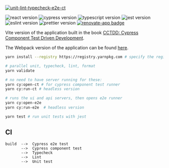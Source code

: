 <!-- [![codecov](https://codecov.io/gh/muratkeremozcan/tour-of-heroes-react-cypress-ts/branch/main/graph/badge.svg?token=rzXA9jQCdR)](https://codecov.io/gh/muratkeremozcan/tour-of-heroes-react-cypress-ts) -->

[![unit-lint-typecheck-e2e-ct](https://github.com/muratkeremozcan/tour-of-heroes-react-vite-cypress-ts/actions/workflows/main.yml/badge.svg?branch=main)](https://github.com/muratkeremozcan/tour-of-heroes-react-vite-cypress-ts/actions/workflows/main.yml)

![react version](https://img.shields.io/badge/react-18.2.0-brightgreen)
![cypress version](https://img.shields.io/badge/cypress-12.0.1-brightgreen)
![typescript version](https://img.shields.io/badge/typescript-4.8.3-brightgreen)
![jest version](https://img.shields.io/badge/jest-27.5.1-brightgreen)
![eslint version](https://img.shields.io/badge/eslint-8.29.0-brightgreen)
![prettier version](https://img.shields.io/badge/prettier-2.8.1-brightgreen)
[![renovate-app badge][renovate-badge]][renovate-app]

[renovate-badge]: https://img.shields.io/badge/renovate-app-blue.svg
[renovate-app]: https://renovateapp.com/

Vite version of the application built in the book
[CCTDD: Cypress Component Test Driven Development](https://github.com/muratkeremozcan/cctdd).

The Webpack version of the application can be found
[here](https://github.com/muratkeremozcan/tour-of-heroes-react-cypress-ts).

```bash
yarn install --registry https://registry.yarnpkg.com # specify the registry in case you are using a proprietary registry

# parallel unit, typecheck, lint, format
yarn validate

# no need to have server running for these:
yarn cy:open-ct # for cypress component test runner
yarn cy:run-ct # headless version

# runs the ui and api servers, then opens e2e runner
yarn cy:open-e2e
yarn cy:run-e2e  # headless version

yarn test # run unit tests with jest
```

## CI

```
build  -->  Cypress e2e test
       -->  Cypress component test
       -->  Typecheck
       -->  Lint
       -->  Unit test
```
